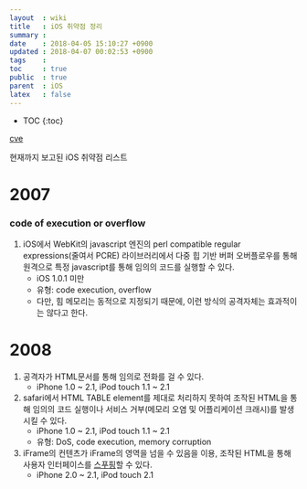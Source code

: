 ```yaml
---
layout  : wiki
title   : iOS 취약점 정리
summary : 
date    : 2018-04-05 15:10:27 +0900
updated : 2018-04-07 00:02:53 +0900
tags    : 
toc     : true
public  : true
parent  : iOS
latex   : false
---
```

* TOC
{:toc}

[cve](https://www.cvedetails.com/product/15556/Apple-Iphone-Os.html?vendor_id=49 )

현재까지 보고된 iOS 취약점 리스트

# 2007
### code of execution or overflow

1. iOS에서 WebKit의 javascript 엔진의 perl compatible regular expressions(줄여서 PCRE) 라이브러리에서 다중 힙 기반 버퍼 오버플로우를 통해 원격으로 특정 javascript를 통해 임의의 코드를 실행할 수 있다.
    - iOS 1.0.1 미만
    - 유형: code execution, overflow
    - 다만, 힘 메모리는 동적으로 지정되기 때문에, 이런 방식의 공격자체는 효과적이는 않다고 한다.

# 2008

1. 공격자가 HTML문서를 통해 임의로 전화를 걸 수 있다.
    - iPhone 1.0 ~ 2.1, iPod touch 1.1 ~ 2.1
2. safari에서 HTML TABLE element를 제대로 처리하지 못하여 조작된 HTML을 통해 임의의 코드 실행이나 서비스 거부(메모리 오염 및 어플리케이션 크래시)를 발생시킬 수 있다.
    - iPhone 1.0 ~ 2.1, iPod touch 1.1 ~ 2.1
    - 유형: DoS, code execution, memory corruption
3. iFrame의 컨텐츠가 iFrame의 영역을 넘을 수 있음을 이용, 조작된 HTML을 통해 사용자 인터페이스를 [스푸핑](https://ko.wikipedia.org/wiki/스푸핑)할 수 있다.
    - iPhone 2.0 ~ 2.1, iPod touch 2.1
